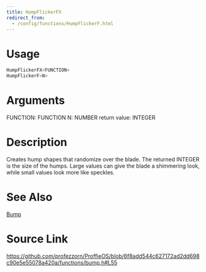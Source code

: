 ```yaml
---
title: HumpFlickerFX
redirect_from:
  - /config/functions/HumpFlickerF.html
---
```


# Usage
```cpp
HumpFlickerFX<FUNCTION>
HumpFlickerF<N>
```

# Arguments
FUNCTION: FUNCTION
N: NUMBER
return value: INTEGER

# Description
Creates hump shapes that randomize over the blade.
The returned INTEGER is the size of the humps.
Large values can give the blade a shimmering look,
while small values look more like speckles.

# See Also
[Bump](/config/functions/Bump.html)

# Source Link
https://github.com/profezzorn/ProffieOS/blob/6f8add544c627172ad2dd698c90e5e55078a420a/functions/bump.h#L55
